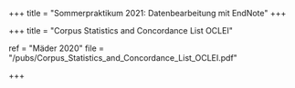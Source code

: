 +++
title = "Sommerpraktikum 2021: Datenbearbeitung mit EndNote"
+++

+++ title = "Corpus Statistics and Concordance List OCLEI" 

ref = "Mäder 2020" file = "/pubs/Corpus_Statistics_and_Concordance_List_OCLEI.pdf"

+++
